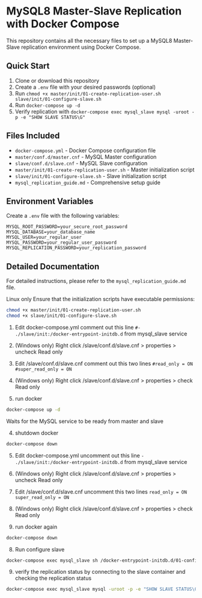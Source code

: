 # MySQL8 Master-Slave Replication with Docker Compose

This repository contains all the necessary files to set up a MySQL8 Master-Slave replication environment using Docker Compose.

## Quick Start

1. Clone or download this repository
2. Create a `.env` file with your desired passwords (optional)
3. Run `chmod +x master/init/01-create-replication-user.sh slave/init/01-configure-slave.sh`
4. Run `docker-compose up -d`
5. Verify replication with `docker-compose exec mysql_slave mysql -uroot -p -e "SHOW SLAVE STATUS\G"`

## Files Included

- `docker-compose.yml` - Docker Compose configuration file
- `master/conf.d/master.cnf` - MySQL Master configuration
- `slave/conf.d/slave.cnf` - MySQL Slave configuration
- `master/init/01-create-replication-user.sh` - Master initialization script
- `slave/init/01-configure-slave.sh` - Slave initialization script
- `mysql_replication_guide.md` - Comprehensive setup guide

## Environment Variables

Create a `.env` file with the following variables:

```
MYSQL_ROOT_PASSWORD=your_secure_root_password
MYSQL_DATABASE=your_database_name
MYSQL_USER=your_regular_user
MYSQL_PASSWORD=your_regular_user_password
MYSQL_REPLICATION_PASSWORD=your_replication_password
```

## Detailed Documentation

For detailed instructions, please refer to the `mysql_replication_guide.md` file.

Linux only
Ensure that the initialization scripts have executable permissions:

```bash
chmod +x master/init/01-create-replication-user.sh
chmod +x slave/init/01-configure-slave.sh
```


1. Edit docker-compose.yml comment out this line 
`#- ./slave/init:/docker-entrypoint-initdb.d` from mysql_slave service 


2. (Windows only) Right click /slave/conf.d/slave.cnf > properties > uncheck Read only 
3. Edit /slave/conf.d/slave.cnf comment out this two lines 
`#read_only = ON`
`#super_read_only = ON`
4. (Windows only) Right click /slave/conf.d/slave.cnf > properties > check Read only 

3. run docker
```bash
docker-compose up -d
```

Waits for the MySQL service to be ready from master and slave


4. shutdown docker
```bash
docker-compose down
```

5. Edit docker-compose.yml uncomment out this line
`- ./slave/init:/docker-entrypoint-initdb.d` from mysql_slave service 


6. (Windows only) Right click /slave/conf.d/slave.cnf > properties > uncheck Read only 

7. Edit /slave/conf.d/slave.cnf uncomment this two lines 
`read_only = ON`
`super_read_only = ON`
8. (Windows only) Right click /slave/conf.d/slave.cnf > properties > check Read only 


8. run docker again
```bash
docker-compose down
```

8. Run configure slave 
```bash
docker-compose exec mysql_slave sh /docker-entrypoint-initdb.d/01-configure-slave.sh
```

9. verify the replication status by connecting to the slave container and checking the replication status

```bash
docker-compose exec mysql_slave mysql -uroot -p -e "SHOW SLAVE STATUS\G"
```